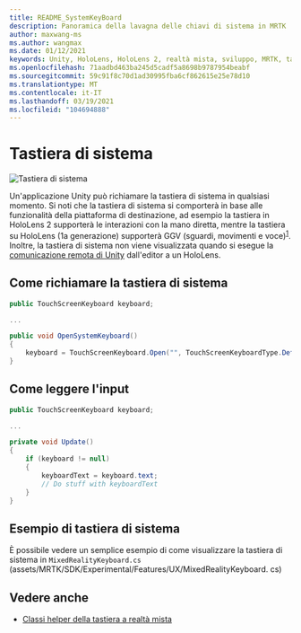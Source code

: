 ```yaml
---
title: README_SystemKeyBoard
description: Panoramica della lavagna delle chiavi di sistema in MRTK
author: maxwang-ms
ms.author: wangmax
ms.date: 01/12/2021
keywords: Unity, HoloLens, HoloLens 2, realtà mista, sviluppo, MRTK, tastiera di sistema,
ms.openlocfilehash: 71aadbd463ba245d5cadf5a8698b9787954beabf
ms.sourcegitcommit: 59c91f8c70d1ad30995fba6cf862615e25e78d10
ms.translationtype: MT
ms.contentlocale: it-IT
ms.lasthandoff: 03/19/2021
ms.locfileid: "104694888"
---
```

# <a name="system-keyboard"></a>Tastiera di sistema

![Tastiera di sistema](Images/SystemKeyboard/MRTK_SystemKeyboard_Main.png)

Un'applicazione Unity può richiamare la tastiera di sistema in qualsiasi momento. Si noti che la tastiera di sistema si comporterà in base alle funzionalità della piattaforma di destinazione, ad esempio la tastiera in HoloLens 2 supporterà le interazioni con la mano diretta, mentre la tastiera su HoloLens (1a generazione) supporterà GGV (sguardi, movimenti e voce)<sup>[1](https://docs.microsoft.com/windows/mixed-reality/gaze)</sup>. Inoltre, la tastiera di sistema non viene visualizzata quando si esegue la [comunicazione remota di Unity](Tools/HolographicRemoting.md) dall'editor a un HoloLens.

## <a name="how-to-invoke-the-system-keyboard"></a>Come richiamare la tastiera di sistema

```c#
public TouchScreenKeyboard keyboard;

...

public void OpenSystemKeyboard()
{
    keyboard = TouchScreenKeyboard.Open("", TouchScreenKeyboardType.Default, false, false, false, false);
}
```

## <a name="how-to-read-the-input"></a>Come leggere l'input

```c#
public TouchScreenKeyboard keyboard;

...

private void Update()
{
    if (keyboard != null)
    {
        keyboardText = keyboard.text;
        // Do stuff with keyboardText
    }
}
```

## <a name="system-keyboard-example"></a>Esempio di tastiera di sistema

È possibile vedere un semplice esempio di come visualizzare la tastiera di sistema in `MixedRealityKeyboard.cs` (assets/MRTK/SDK/Experimental/Features/UX/MixedRealityKeyboard. cs)

## <a name="see-also"></a>Vedere anche

- [Classi helper della tastiera a realtà mista](Experimental/MixedRealityKeyboard/README_MixedRealityKeyboard.md)
